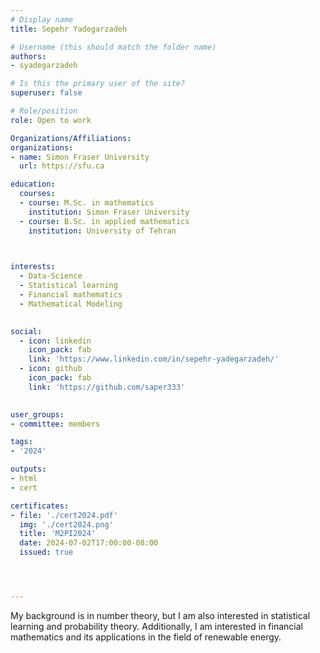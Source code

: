 ```yaml
---
# Display name
title: Sepehr Yadegarzadeh

# Username (this should match the folder name)
authors:
- syadegarzadeh

# Is this the primary user of the site?
superuser: false

# Role/position
role: Open to work

Organizations/Affiliations:
organizations:
- name: Simon Fraser University
  url: https://sfu.ca

education:
  courses:
  - course: M.Sc. in mathematics
    institution: Simon Fraser University
  - course: B.Sc. in applied mathematics
    institution: University of Tehran
  


interests:
  - Data-Science
  - Statistical learning
  - Financial mathematics
  - Mathematical Modeling
  

social:
  - icon: linkedin
    icon_pack: fab
    link: 'https://www.linkedin.com/in/sepehr-yadegarzadeh/'
  - icon: github
    icon_pack: fab
    link: 'https://github.com/saper333'
   

user_groups:
- committee: members

tags:
- '2024'

outputs:
- html
- cert

certificates:
- file: './cert2024.pdf'
  img: './cert2024.png'
  title: 'M2PI2024'
  date: 2024-07-02T17:00:00-08:00
  issued: true




---
```


My background is in number theory, but I am also interested in statistical learning and probability theory. Additionally, I am interested in financial mathematics and its applications in the field of renewable energy.
